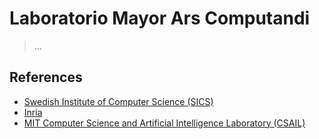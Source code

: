 # Laboratorio Mayor Ars Computandi

> …
> 

## References

- [Swedish Institute of Computer Science (SICS)](https://www.ri.se/sv?refdom=sics.se)
- [Inria](https://www.inria.fr/en)
- [MIT Computer Science and Artificial Intelligence Laboratory (CSAIL)](https://www.csail.mit.edu/)